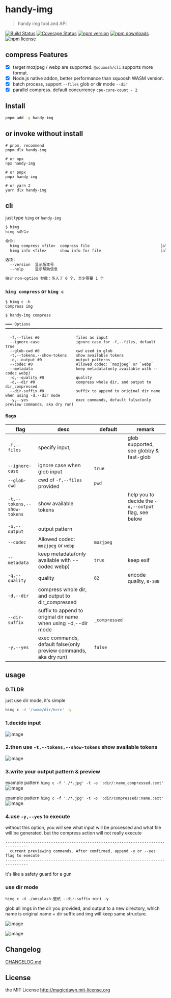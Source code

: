 <!-- AUTO_GENERATED_UNTOUCHED_FLAG -->

# handy-img

> handy img tool and API

[![Build Status](https://img.shields.io/travis/magicdawn/handy-img.svg?style=flat-square)](https://travis-ci.org/magicdawn/handy-img)
[![Coverage Status](https://img.shields.io/codecov/c/github/magicdawn/handy-img.svg?style=flat-square)](https://codecov.io/gh/magicdawn/handy-img)
[![npm version](https://img.shields.io/npm/v/handy-img.svg?style=flat-square)](https://www.npmjs.com/package/handy-img)
[![npm downloads](https://img.shields.io/npm/dm/handy-img.svg?style=flat-square)](https://www.npmjs.com/package/handy-img)
[![npm license](https://img.shields.io/npm/l/handy-img.svg?style=flat-square)](http://magicdawn.mit-license.org)

## compress Features

- [x] target mozjpeg / webp are supported. `@squoosh/cli` supports more format.
- [x] Node.js native addon, better performance than squoosh WASM version.
- [x] batch process, support `--files` glob or dir mode `--dir`
- [x] parallel compress. default concurrency `cpu-core-count - 2`

## Install

```sh
pnpm add -g handy-img
```

## or invoke without install

```
# pnpm, recommend
pnpm dlx handy-img

# or npx
npx handy-img

# or pnpx
pnpx handy-img

# or yarn 2
yarn dlx handy-img
```

## cli

just type `himg` or `handy-img`

```txt
$ himg
himg <命令>

命令：
  himg compress <file>  compress file                               [aliases: c]
  himg info <file>      show info for file                          [aliases: i]

选项：
  --version  显示版本号                                                   [布尔]
  --help     显示帮助信息                                                 [布尔]

缺少 non-option 参数：传入了 0 个, 至少需要 1 个
```

### `himg compress` or `himg c`

```
$ himg c -h
Compress img

$ handy-img compress

━━━ Options ━━━━━━━━━━━━━━━━━━━━━━━━━━━━━━━━━━━━━━━━━━━━━━━━━━━━━━━━━━━━━━━━━━━━━

  -f,--files #0                files as input
  --ignore-case                ignore case for -f,--files, default true
  --glob-cwd #0                cwd used in glob
  -t,--tokens,--show-tokens    show available tokens
  -o,--output #0               output patterns
  --codec #0                   Allowed codec: `mozjpeg` or `webp`
  --metadata                   keep metadata(only available with --codec webp)
  -q,--quality #0              quality
  -d,--dir #0                  compress whole dir, and output to dir_compressed
  --dir-suffix #0              suffix to append to original dir name when using -d,--dir mode
  -y,--yes                     exec commands, default false(only preview commands, aka dry run)
```

#### flags

| flag                        | desc                                                             | default       | remark                                               |
| --------------------------- | ---------------------------------------------------------------- | ------------- | ---------------------------------------------------- |
| `-f,--files`                | specify input,                                                   |               | glob supported, see globby & fast-glob               |
| `--ignore-case`             | ignore case when glob input                                      | `true`        |                                                      |
| `--glob-cwd`                | cwd of `-f,--files` provided                                     | `pwd`         |                                                      |
| `-t,--tokens,--show-tokens` | show available tokens                                            |               | help you to decide the `-o,--output` flag, see below |
| `-o,--output`               | output pattern                                                   |               |                                                      |
| `--codec`                   | Allowed codec: `mozjpeg` or `webp`                               | `mozjpeg`     |                                                      |
| `--metadata`                | keep metadata(only available with --codec webp)                  | `true`        | keep exif                                            |
| `-q,--quality`              | quality                                                          | `82`          | encode quality, `0-100`                              |
| `-d,--dir`                  | compress whole dir, and output to dir_compressed                 |               |                                                      |
| `--dir-suffix`              | suffix to append to original dir name when using -d,--dir mode   | `_compressed` |                                                      |
| `-y,--yes`                  | exec commands, default false(only preview commands, aka dry run) | `false`       |                                                      |

## usage

### 0.TLDR

just use dir mode, it's simple

```sh
himg c -d '/some/dir/here' -y
```

### 1.decide input

![image](https://user-images.githubusercontent.com/4067115/180050266-1e3a1f46-0e8d-486a-8ea2-8c2dac604a9f.png)

### 2.then use `-t,--tokens,--show-tokens` show available tokens

![image](https://user-images.githubusercontent.com/4067115/180050603-bb4ea54d-cad6-4c91-b86d-0f6d48cde788.png)

### 3.write your output pattern & preview

example pattern `himg c -f './*.jpg' -t -o ':dir/:name_compressed.:ext'`
![image](https://user-images.githubusercontent.com/4067115/180050746-084418e3-1ac4-43d9-9e7e-5fe07728a60c.png)

example pattern `himg c -f './*.jpg' -t -o ':dir/compressed/:name.:ext'`
![image](https://user-images.githubusercontent.com/4067115/180050958-59196349-3693-4fef-9f92-c9520babccf3.png)

### 4.use `-y,--yes` to execute

without this option, you will see what input will be processed and what file will be generated.
but the compress action will not really execute

```
--------------------------------------------------------------------------------
  current previewing commands. After comfirmed, append -y or --yes flag to execute
--------------------------------------------------------------------------------
```

it's like a safety guard for a gun

### use dir mode

```
himg c -d ./unsplash-壁纸 --dir-suffix mini -y
```

glob all imgs in the dir you provided, and output to a new directory, which name is original name + dir suffix
and img will keep same structure.

![image](https://user-images.githubusercontent.com/4067115/180051281-7721464c-dde1-4690-a241-fe525d1e676f.png)

![image](https://user-images.githubusercontent.com/4067115/180051359-ed180f35-a57d-478e-b122-eb77532f342a.png)

## Changelog

[CHANGELOG.md](CHANGELOG.md)

## License

the MIT License http://magicdawn.mit-license.org
